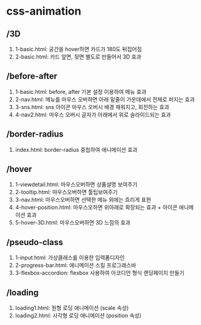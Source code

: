 # css-animation

## /3D
1. 1-basic.html: 공간을 hover하면 카드가 180도 뒤집어짐
2. 2-basic.html: 카드 앞면, 뒷면 별도로 만들어서 3D 효과

## /before-after
1. 1-basic.html: before, after 기본 설정 이용하여 메뉴 효과
2. 2-nav.html: 메뉴를 마우스 오버하면 아래 밑줄이 가운데에서 전체로 퍼지는 효과
3. 3-sns.html: sns 아이콘 마우스 오버시 배경 채워지고, 회전하는 효과
4. 4-nav2.html: 마우스 오버시 글자가 아래에서 위로 슬라이드되는 효과

## /border-radius
1. index.html: border-radius 중첩하여 애니메이션 효과

## /hover
1. 1-viewdetail.html: 마우스오버하면 상품설명 보여주기
2. 2-tooltip.html: 마우스오버하면 툴팁보여주기
3. 3-nav.html: 마우스오버하면 선택한 메뉴 외에는 흐리게 표현
4. 4-hover-position.html: 마우스오하면 위아래로 확장되는 효과 + 아이콘 애니메이션 효과
5. 5-hover-3D.html: 마우스오버하면 3D 느낌의 효과

## /pseudo-class
1. 1-input.html: 가상클래스를 이용한 입력폼디자인
2. 2-progress-bar.html: 애니메이션 스킬 프로그래스바
3. 3-flexbox-accordion: flexbox 사용하여 아코디언 형식 랜딩페이지 만들기

## /loading
1. loading1.html: 원형 로딩 애니메이션 (scale 속성)
2. loading2.html: 사각형 로딩 애니메이션 (position 속성)
